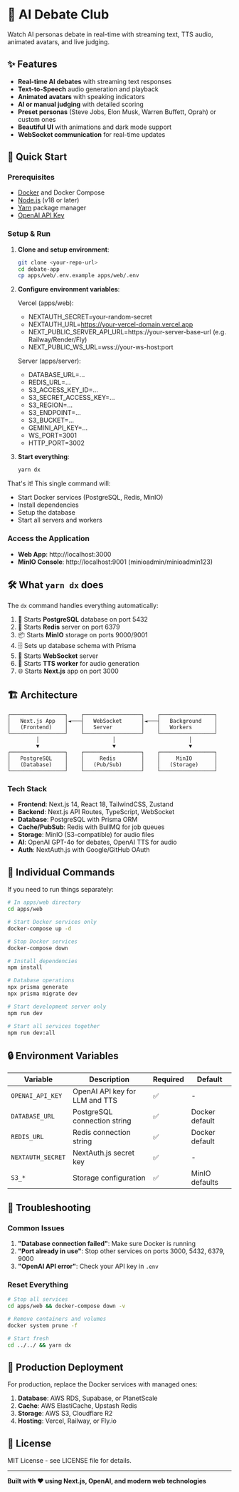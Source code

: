 # 🎯 AI Debate Club

Watch AI personas debate in real-time with streaming text, TTS audio, animated avatars, and live judging.

## ✨ Features

- **Real-time AI debates** with streaming text responses
- **Text-to-Speech** audio generation and playback
- **Animated avatars** with speaking indicators
- **AI or manual judging** with detailed scoring
- **Preset personas** (Steve Jobs, Elon Musk, Warren Buffett, Oprah) or custom ones
- **Beautiful UI** with animations and dark mode support
- **WebSocket communication** for real-time updates

## 🚀 Quick Start

### Prerequisites

- [Docker](https://docs.docker.com/get-docker/) and Docker Compose
- [Node.js](https://nodejs.org/) (v18 or later)
- [Yarn](https://yarnpkg.com/) package manager
- [OpenAI API Key](https://platform.openai.com/api-keys)

### Setup & Run

1. **Clone and setup environment**:

   ```bash
   git clone <your-repo-url>
   cd debate-app
   cp apps/web/.env.example apps/web/.env
   ```

2. **Configure environment variables**:

   Vercel (apps/web):
   - NEXTAUTH_SECRET=your-random-secret
   - NEXTAUTH_URL=https://your-vercel-domain.vercel.app
   - NEXT_PUBLIC_SERVER_API_URL=https://your-server-base-url (e.g. Railway/Render/Fly)
   - NEXT_PUBLIC_WS_URL=wss://your-ws-host:port

   Server (apps/server):
   - DATABASE_URL=...
   - REDIS_URL=...
   - S3_ACCESS_KEY_ID=...
   - S3_SECRET_ACCESS_KEY=...
   - S3_REGION=...
   - S3_ENDPOINT=...
   - S3_BUCKET=...
   - GEMINI_API_KEY=...
   - WS_PORT=3001
   - HTTP_PORT=3002

3. **Start everything**:
   ```bash
   yarn dx
   ```

That's it! This single command will:

- Start Docker services (PostgreSQL, Redis, MinIO)
- Install dependencies
- Setup the database
- Start all servers and workers

### Access the Application

- **Web App**: http://localhost:3000
- **MinIO Console**: http://localhost:9001 (minioadmin/minioadmin123)

## 🛠️ What `yarn dx` does

The `dx` command handles everything automatically:

1. 🐳 Starts **PostgreSQL** database on port 5432
2. 🔄 Starts **Redis** server on port 6379
3. 📦 Starts **MinIO** storage on ports 9000/9001
4. 🗄️ Sets up database schema with Prisma
5. 📡 Starts **WebSocket** server
6. 🎵 Starts **TTS worker** for audio generation
7. 🌐 Starts **Next.js** app on port 3000

## 🏗️ Architecture

```
┌─────────────────┐    ┌──────────────────┐    ┌─────────────────┐
│   Next.js App   │◄───┤   WebSocket      │◄───┤   Background    │
│   (Frontend)    │    │   Server         │    │   Workers       │
└─────────────────┘    └──────────────────┘    └─────────────────┘
         │                       │                       │
         ▼                       ▼                       ▼
┌─────────────────┐    ┌──────────────────┐    ┌─────────────────┐
│   PostgreSQL    │    │     Redis        │    │     MinIO       │
│   (Database)    │    │   (Pub/Sub)      │    │   (Storage)     │
└─────────────────┘    └──────────────────┘    └─────────────────┘
```

### Tech Stack

- **Frontend**: Next.js 14, React 18, TailwindCSS, Zustand
- **Backend**: Next.js API Routes, TypeScript, WebSocket
- **Database**: PostgreSQL with Prisma ORM
- **Cache/PubSub**: Redis with BullMQ for job queues
- **Storage**: MinIO (S3-compatible) for audio files
- **AI**: OpenAI GPT-4o for debates, OpenAI TTS for audio
- **Auth**: NextAuth.js with Google/GitHub OAuth

## 🔧 Individual Commands

If you need to run things separately:

```bash
# In apps/web directory
cd apps/web

# Start Docker services only
docker-compose up -d

# Stop Docker services
docker-compose down

# Install dependencies
npm install

# Database operations
npx prisma generate
npx prisma migrate dev

# Start development server only
npm run dev

# Start all services together
npm run dev:all
```

## 🔒 Environment Variables

| Variable          | Description                    | Required | Default        |
| ----------------- | ------------------------------ | -------- | -------------- |
| `OPENAI_API_KEY`  | OpenAI API key for LLM and TTS | ✅       | -              |
| `DATABASE_URL`    | PostgreSQL connection string   | ✅       | Docker default |
| `REDIS_URL`       | Redis connection string        | ✅       | Docker default |
| `NEXTAUTH_SECRET` | NextAuth.js secret key         | ✅       | -              |
| `S3_*`            | Storage configuration          | ✅       | MinIO defaults |

## 🐛 Troubleshooting

### Common Issues

1. **"Database connection failed"**: Make sure Docker is running
2. **"Port already in use"**: Stop other services on ports 3000, 5432, 6379, 9000
3. **"OpenAI API error"**: Check your API key in `.env`

### Reset Everything

```bash
# Stop all services
cd apps/web && docker-compose down -v

# Remove containers and volumes
docker system prune -f

# Start fresh
cd ../../ && yarn dx
```

## 🚀 Production Deployment

For production, replace the Docker services with managed ones:

1. **Database**: AWS RDS, Supabase, or PlanetScale
2. **Cache**: AWS ElastiCache, Upstash Redis
3. **Storage**: AWS S3, Cloudflare R2
4. **Hosting**: Vercel, Railway, or Fly.io

## 📝 License

MIT License - see LICENSE file for details.

---

**Built with ❤️ using Next.js, OpenAI, and modern web technologies**

